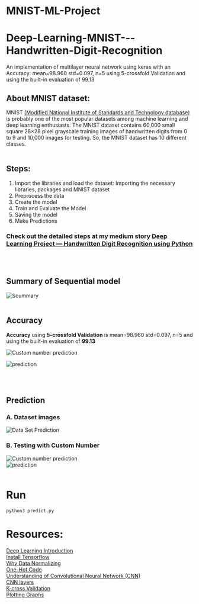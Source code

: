 # MNIST-ML-Project
# Deep-Learning-MNIST---Handwritten-Digit-Recognition

An implementation of multilayer neural network using keras with an Accuracy: mean=98.960 std=0.097, n=5 using 5-crossfold Validation and using the built-in evaluation of 99.13

## About MNIST dataset:
MNIST [(Modified National Institute of Standards and Technology database)](https://medium.com/r/?url=http%3A%2F%2Fyann.lecun.com%2Fexdb%2Fmnist%2F) is probably one of the most popular datasets among machine learning and deep learning enthusiasts. The MNIST dataset contains 60,000 small square 28×28 pixel grayscale training images of handwritten digits from 0 to 9 and 10,000 images for testing. So, the MNIST dataset has 10 different classes.
<br/><br/>
## Steps:

1. Import the libraries and load the dataset: Importing the necessary libraries, packages and MNIST dataset
2. Preprocess the data
3. Create the model
4. Train and Evaluate the Model
5. Saving the model
6. Make Predictions

### Check out the detailed steps at my medium story [Deep Learning Project — Handwritten Digit Recognition using Python](https://medium.com/@aditijain0424/deep-learning-project-handwritten-digit-recognition-using-python-26da7ed11d1c)
<br/><br/>
## Summary of Sequential model

![Scummary](Images/Summary%20of%20the%20Model.png)
<br/><br/>
## Accuracy

**Accuracy** using **5-crossfold Validation** is mean=98.960 std=0.097, n=5 and using the built-in evaluation of **99.13**

![Custom number prediction](https://github.com/Joy2469/Deep-Learning-MNIST---Handwritten-Digit-Recognition/blob/master/Images/accuarcy%20custom.png)

![prediction](Images/accuracy%20with%20custom%20data.png)

<br/><br/>
## Prediction
### A. Dataset images
![Data Set Prediction](https://github.com/Joy2469/Deep-Learning-MNIST---Handwritten-Digit-Recognition/blob/master/Images/data%20set%20image%20prediction.png)

### B. Testing with Custom Number

![Custom number prediction](Images/TestNumber.png)
<br/>
![prediction](Images/prediction.png)
<br/><br/>


# Run
```
python3 predict.py
```


# Resources:
[Deep Learning Introduction](https://medium.com/r/?url=https%3A%2F%2Fwww.forbes.com%2Fsites%2Fbernardmarr%2F2018%2F10%2F01%2Fwhat-is-deep-learning-ai-a-simple-guide-with-8-practical-examples%2F%235a233f778d4b)<br/>
[Install Tensorflow](https://medium.com/@cran2367/install-and-setup-tensorflow-2-0-2c4914b9a265)<br/>
[Why Data Normalizing](https://medium.com/@urvashilluniya/why-data-normalization-is-necessary-for-machine-learning-models-681b65a05029)<br/>
[One-Hot Code](https://medium.com/r/?url=https%3A%2F%2Fmachinelearningmastery.com%2Fwhy-one-hot-encode-data-in-machine-learning%2F)<br/>
[Understanding of Convolutional Neural Network (CNN)](https://medium.com/@RaghavPrabhu/understanding-of-convolutional-neural-network-cnn-deep-learning-99760835f148%20https://www.youtube.com/watch?v=YRhxdVk_sIs)<br/>
[CNN layers](https://medium.com/r/?url=https%3A%2F%2Fwww.tensorflow.org%2Fapi_docs%2Fpython%2Ftf%2Fkeras%2Flayers%2FLayer)<br/>
[K-cross Validation](https://medium.com/r/?url=https%3A%2F%2Fwww.youtube.com%2Fwatch%3Fv%3DTIgfjmp-4BA)<br/>
[Plotting Graphs](https://medium.com/r/?url=https%3A%2F%2Fmatplotlib.org%2Fapi%2Fpyplot_api.html)<br/>

